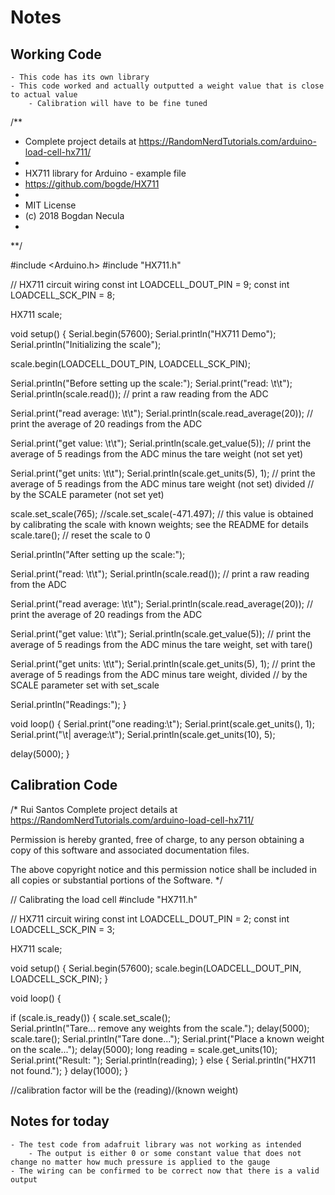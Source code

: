 # Notes
## Working Code
    - This code has its own library 
    - This code worked and actually outputted a weight value that is close to actual value
        - Calibration will have to be fine tuned
/**
 * Complete project details at https://RandomNerdTutorials.com/arduino-load-cell-hx711/
 *
 * HX711 library for Arduino - example file
 * https://github.com/bogde/HX711
 *
 * MIT License
 * (c) 2018 Bogdan Necula
 *
**/

#include <Arduino.h>
#include "HX711.h"

// HX711 circuit wiring
const int LOADCELL_DOUT_PIN = 9;
const int LOADCELL_SCK_PIN = 8;

HX711 scale;

void setup() {
  Serial.begin(57600);
  Serial.println("HX711 Demo");
  Serial.println("Initializing the scale");

  scale.begin(LOADCELL_DOUT_PIN, LOADCELL_SCK_PIN);

  Serial.println("Before setting up the scale:");
  Serial.print("read: \t\t");
  Serial.println(scale.read());      // print a raw reading from the ADC

  Serial.print("read average: \t\t");
  Serial.println(scale.read_average(20));   // print the average of 20 readings from the ADC

  Serial.print("get value: \t\t");
  Serial.println(scale.get_value(5));   // print the average of 5 readings from the ADC minus the tare weight (not set yet)

  Serial.print("get units: \t\t");
  Serial.println(scale.get_units(5), 1);  // print the average of 5 readings from the ADC minus tare weight (not set) divided
            // by the SCALE parameter (not set yet)
            
  scale.set_scale(765);
  //scale.set_scale(-471.497);                      // this value is obtained by calibrating the scale with known weights; see the README for details
  scale.tare();               // reset the scale to 0

  Serial.println("After setting up the scale:");

  Serial.print("read: \t\t");
  Serial.println(scale.read());                 // print a raw reading from the ADC

  Serial.print("read average: \t\t");
  Serial.println(scale.read_average(20));       // print the average of 20 readings from the ADC

  Serial.print("get value: \t\t");
  Serial.println(scale.get_value(5));   // print the average of 5 readings from the ADC minus the tare weight, set with tare()

  Serial.print("get units: \t\t");
  Serial.println(scale.get_units(5), 1);        // print the average of 5 readings from the ADC minus tare weight, divided
            // by the SCALE parameter set with set_scale

  Serial.println("Readings:");
}

void loop() {
  Serial.print("one reading:\t");
  Serial.print(scale.get_units(), 1);
  Serial.print("\t| average:\t");
  Serial.println(scale.get_units(10), 5);

  delay(5000);
}

## Calibration Code
/*
  Rui Santos
  Complete project details at https://RandomNerdTutorials.com/arduino-load-cell-hx711/
  
  Permission is hereby granted, free of charge, to any person obtaining a copy
  of this software and associated documentation files.
  
  The above copyright notice and this permission notice shall be included in all
  copies or substantial portions of the Software.
*/

// Calibrating the load cell
#include "HX711.h"

// HX711 circuit wiring
const int LOADCELL_DOUT_PIN = 2;
const int LOADCELL_SCK_PIN = 3;

HX711 scale;

void setup() {
  Serial.begin(57600);
  scale.begin(LOADCELL_DOUT_PIN, LOADCELL_SCK_PIN);
}

void loop() {

  if (scale.is_ready()) {
    scale.set_scale();    
    Serial.println("Tare... remove any weights from the scale.");
    delay(5000);
    scale.tare();
    Serial.println("Tare done...");
    Serial.print("Place a known weight on the scale...");
    delay(5000);
    long reading = scale.get_units(10);
    Serial.print("Result: ");
    Serial.println(reading);
  } 
  else {
    Serial.println("HX711 not found.");
  }
  delay(1000);
}

//calibration factor will be the (reading)/(known weight)

## Notes for today
    - The test code from adafruit library was not working as intended
        - The output is either 0 or some constant value that does not change no matter how much pressure is applied to the gauge
    - The wiring can be confirmed to be correct now that there is a valid output